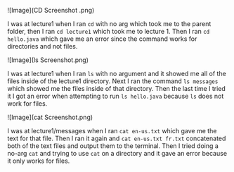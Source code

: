 ![Image](CD Screenshot .png)

  I was at lecture1 when I ran `cd` with no arg which took me to the parent folder, then I ran `cd lecture1` which took me to lecture 1. Then I ran `cd hello.java` which gave me an error since the command works for directories and not files.



![Image](ls Screenshot.png)

  I was at lecture1 when I ran `ls` with no argument and it showed me all of the files inside of the lecture1  directory. Next I ran the command `ls messages` which showed me the files inside of that directory. Then the last time I tried it I got an error when attempting to run `ls hello.java` because `ls` does not work for files.


![Image](cat Screenshot.png)

  I was at lecture1/messages when I ran `cat en-us.txt` which gave me the text for that file. Then I ran it again and `cat en-us.txt fr.txt` concatenated both of the text files and output them to the terminal. Then I tried doing a no-arg `cat` and trying to use `cat` on a directory and it gave an error because it only works for files.

